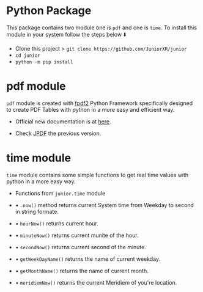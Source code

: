 # Python Package
This package contains two module one is `pdf` and one is `time`.
To install this module in your system follow the steps below ⬇️ 


- Clone this project > `git clone https://github.com/JuniorXR/junior`
- `cd junior`
- `python -m pip install`


# pdf module
`pdf` module is created with <a href="https://py-pdf.github.io/fpdf2/index.html">fpdf2</a> Python Framework specifically designed to create PDF Tables with python in a more easy and efficient way.

- Official new documentation is at <a href="https://github.com/JuniorXR/junior/blob/main/pdf/README.md">here</a>.

- Check <a href="https://github.com/JuniorXR/JPDF">JPDF</a> the previous version.

# time module

`time` module contains some simple functions to get real time values with python in a more easy way.

- Functions from `junior.time` module 
- • `.now()` method returns current System time from Weekday to second in string formate.
- • `hourNow()` returns current hour.
- • `minuteNow()` returns current munite of the hour.
- • `secondNow()` returns current second of the minute.

- • `getWeekDayName()` returns the name of current weekday.
- • `getMonthName()` returns the name of current month.
- • `meridiemNow()` returns the current Meridiem of you're location.
